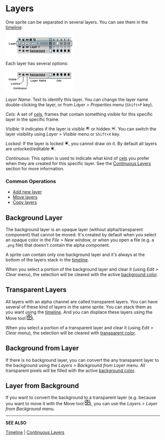 # Layers

One sprite can be separated in several layers. You can see them
in the [timeline](timeline.md):

![Layer in timeline](layers/layer-in-timeline.png)

Each layer has several options:

![Layer icons](layers/layer-options.png)

*Layer Name*: Text to identify this layer.  You can change the layer
name double-clicking the layer, or from *Layer > Properties* menu (`Shift+P` key).

*Cels*: A set of [cels](cel.md), frames that contain something
visible for this specific layer in the specific frame.

*Visible*: It indicates if the layer is visible ![Visible layer icon](layers/visible-layer.png)
or hidden ![Hidden layer icon](layers/hidden-layer.png). You can switch the layer visibility
using *Layer > Visible* menu or `Shift+X` key.

*Locked*: If the layer is locked ![Locked layer icon](layers/locked-layer.png), you cannot draw on it.
By default all layers are unlocked/editable ![Editable layer icon](layers/editable-layer.png).

*Continuous*: This option is used to indicate what kind
of [cels](cel.md) you prefer when they are created for this
specific layer. See the [Continuous Layers](continuous-layers.md)
section for more information.

### Common Operations

* [Add new layer](new-layer.md)
* [Move layers](move-layers.md)
* [Copy layers](copy-layers.md)

## Background Layer

The background layer is an opaque layer (without alpha/transparent
component) that cannot be moved. It's created by default when you
select an opaque color in the *File > New* window, or when you open a
file (e.g. a `.png` file) that doesn't contain the alpha component.

A sprite can contain only one background layer and it's always at the
bottom of the layers stack in the [timeline](timeline.md).

When you select a portion of the background layer and clear it (using
*Edit > Clear* menu), the selection will be cleared with the active
[background color](color-bar.md).

## Transparent Layers

All layers with an alpha channel are called transparent layers.
You can have several of these kind of layers in the same sprite.
You can stack them as you want using the [timeline](timeline.md).
And you can displace these layers using the Move tool ![Move tool icon](tools/move-tool.png)).

When you select a portion of a transparent layer and clear it (using
*Edit > Clear* menu), the selection will be cleared with [transparent color](color.md#transparent-color).

## Background from Layer

If there is no background layer, you can convert the any transparent
layer to the background using the *Layers > Background from Layer*
menu. All transparent pixels will be filled with the active
[background color](color-bar.md).

## Layer from Background

If you want to convert the background to a transparent layer
(e.g. because you want to move it with the Move tool ![Move tool icon](tools/move-tool.png)),
you can use the *Layers > Layer from Background* menu.

---

**SEE ALSO**

[Timeline](timeline.md) |
[Continuous Layers](continuous-layers.md)
